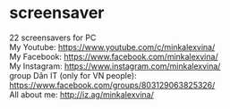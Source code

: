 # screensaver
22 screensavers for PC <br>
My Youtube: https://www.youtube.com/c/minkalexvina/ <br>
My Facebook: https://www.facebook.com/minkalexvina/ <br>
My Instagram: https://www.instagram.com/minkalexvina/ <br>
group Dân IT (only for VN people): https://www.facebook.com/groups/803129063825326/ <br>
All about me: http://iz.ag/minkalexvina/ <br>
